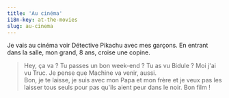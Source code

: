 ```yaml
---
title: 'Au cinéma'
i18n-key: at-the-movies
slug: au-cinema
---
```


Je vais au cinéma voir Détective Pikachu avec mes garçons. En entrant dans la salle, mon grand, 8 ans, croise une copine.

<!-- more -->

> Hey, ça va ? Tu passes un bon week-end ? Tu as vu Bidule ? Moi j'ai vu Truc. Je pense que Machine va venir, aussi.  
> Bon, je te laisse, je suis avec mon Papa et mon frère et je veux pas les laisser tous seuls pour pas qu'ils aient peur dans le noir. Bon film !
